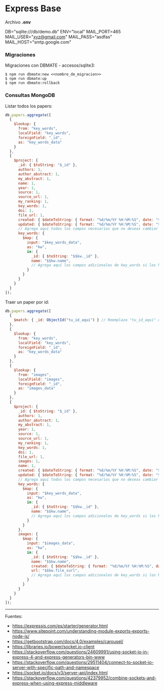 # Express Base


Archivo <b>.env</b>

DB="sqlite:///db/demo.db"
ENV="local"
MAIL_PORT=465
MAIL_USER="xyz@gmail.com"
MAIL_PASS="asdfas"
MAIL_HOST="smtp.google.com"

### Migraciones

Migraciones con DBMATE - accesos/sqlite3:

    $ npm run dbmate:new <<nombre_de_migracion>>
    $ npm run dbmate:up
    $ npm run dbmate:rollback

### Consultas MongoDB

Listar todos los papers:

```javascript
db.papers.aggregate([
  {
    $lookup: {
      from: "key_words",
      localField: "key_words",
      foreignField: "_id",
      as: "key_words_data"
    }
  },
  {
    $project: {
      _id: { $toString: "$_id" },
      authors: 1,
      author_abstract: 1,
      my_abstract: 1,
      name: 1,
      year: 1,
      source: 1,
      source_url: 1,
      my_ranking: 1,
      key_words: 1,
      doi: 1,
      file_url: 1,
      created: { $dateToString: { format: "%d/%m/%Y %H:%M:%S", date: "$created", timezone: "-05:00" } },
      updated: { $dateToString: { format: "%d/%m/%Y %H:%M:%S", date: "$updated", timezone: "-05:00" } },
      // Agrega aquí todos los campos necesarios que no deseas cambiar
      key_words: {
        $map: {
          input: "$key_words_data",
          as: "kw",
          in: {
            _id: { $toString: "$$kw._id" },
            name: "$$kw.name",
            // Agrega aquí los campos adicionales de key_words si los hay
          }
        }
      }
    }
  }
]);
```

Traer un paper por id:

```javascript
db.papers.aggregate([
  {
    $match: { _id: ObjectId("tu_id_aqui") } // Reemplaza "tu_id_aqui" con el ID específico que deseas buscar
  },
  {
    $lookup: {
      from: "key_words",
      localField: "key_words",
      foreignField: "_id",
      as: "key_words_data"
    }
  },
  {
    $lookup: {
      from: "images",
      localField: "images",
      foreignField: "_id",
      as: "images_data"
    }
  },
  {
    $project: {
      _id: { $toString: "$_id" },
      authors: 1,
      author_abstract: 1,
      my_abstract: 1,
      year: 1,
      source: 1,
      source_url: 1,
      my_ranking: 1,
      key_words: 1,
      doi: 1,
      file_url: 1,
      images: 1,
      name: 1,
      created: { $dateToString: { format: "%d/%m/%Y %H:%M:%S", date: "$created", timezone: "-05:00" } },
      updated: { $dateToString: { format: "%d/%m/%Y %H:%M:%S", date: "$updated", timezone: "-05:00" } },
      // Agrega aquí todos los campos necesarios que no deseas cambiar
      key_words: {
        $map: {
          input: "$key_words_data",
          as: "kw",
          in: {
            _id: { $toString: "$$kw._id" },
            name: "$$kw.name",
            // Agrega aquí los campos adicionales de key_words si los hay
          }
        }
      },
      images: {
        $map: {
          input: "$images_data",
          as: "kw",
          in: {
            _id: { $toString: "$$kw._id" },
            name: "$$kw.name",
            created: { $dateToString: { format: "%d/%m/%Y %H:%M:%S", date: "$$kw.created", timezone: "-05:00" } },
            url: "$$kw.file_surl",
            // Agrega aquí los campos adicionales de key_words si los hay
          }
        }
      }
    }
  }
]);
```

---

Fuentes:

+ https://expressjs.com/es/starter/generator.html
+ https://www.sitepoint.com/understanding-module-exports-exports-node-js/
+ https://getbootstrap.com/docs/4.0/examples/carousel/
+ https://libraries.io/bower/socket.io-client
+ https://stackoverflow.com/questions/24609991/using-socket-io-in-express-4-and-express-generators-bin-www
+ https://stackoverflow.com/questions/29511404/connect-to-socket-io-server-with-specific-path-and-namespace
+ https://socket.io/docs/v3/server-api/index.html
+ https://stackoverflow.com/questions/42379952/combine-sockets-and-express-when-using-express-middleware
